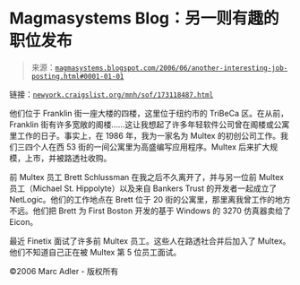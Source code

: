 <!--yml

分类：未分类

日期：2024-05-18 05:19:54

-->

# Magmasystems Blog：另一则有趣的职位发布

> 来源：[`magmasystems.blogspot.com/2006/06/another-interesting-job-posting.html#0001-01-01`](http://magmasystems.blogspot.com/2006/06/another-interesting-job-posting.html#0001-01-01)

链接：[`newyork.craigslist.org/mnh/sof/173118487.html`](http://newyork.craigslist.org/mnh/sof/173118487.html)

他们位于 Franklin 街一座大楼的四楼，这里位于纽约市的 TriBeCa 区。在从前，Franklin 街有许多宽敞的阁楼……这让我想起了许多年轻软件公司曾在阁楼或公寓里工作的日子。事实上，在 1986 年，我为一家名为 Multex 的初创公司工作。我们三四个人在西 53 街的一间公寓里为高盛编写应用程序。Multex 后来扩大规模，上市，并被路透社收购。

前 Multex 员工 Brett Schlussman 在我之后不久离开了，并与另一位前 Multex 员工（Michael St. Hippolyte）以及来自 Bankers Trust 的开发者一起成立了 NetLogic。他们的工作地点在 Brett 位于 20 街的公寓里，那里离我曾工作的地方不远。他们把 Brett 为 First Boston 开发的基于 Windows 的 3270 仿真器卖给了 Eicon。

最近 Finetix 面试了许多前 Multex 员工。这些人在路透社合并后加入了 Multex。他们不知道自己正在被 Multex 第 5 位员工面试。

©2006 Marc Adler - 版权所有
